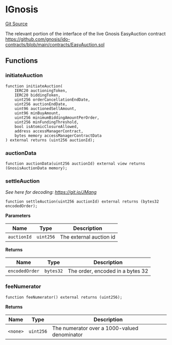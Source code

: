 # IGnosis
[Git Source](https://github.com/larrythecucumber321/protocol/blob/3222eb21fbb20ddd3d3fa2233072dfa96ea3e340/contracts/interfaces/IGnosis.sol)

The relevant portion of the interface of the live Gnosis EasyAuction contract
https://github.com/gnosis/ido-contracts/blob/main/contracts/EasyAuction.sol


## Functions
### initiateAuction


```solidity
function initiateAuction(
    IERC20 auctioningToken,
    IERC20 biddingToken,
    uint256 orderCancellationEndDate,
    uint256 auctionEndDate,
    uint96 auctionedSellAmount,
    uint96 minBuyAmount,
    uint256 minimumBiddingAmountPerOrder,
    uint256 minFundingThreshold,
    bool isAtomicClosureAllowed,
    address accessManagerContract,
    bytes memory accessManagerContractData
) external returns (uint256 auctionId);
```

### auctionData


```solidity
function auctionData(uint256 auctionId) external view returns (GnosisAuctionData memory);
```

### settleAuction

*See here for decoding: https://git.io/JMang*


```solidity
function settleAuction(uint256 auctionId) external returns (bytes32 encodedOrder);
```
**Parameters**

|Name|Type|Description|
|----|----|-----------|
|`auctionId`|`uint256`|The external auction id|

**Returns**

|Name|Type|Description|
|----|----|-----------|
|`encodedOrder`|`bytes32`|The order, encoded in a bytes 32|


### feeNumerator


```solidity
function feeNumerator() external returns (uint256);
```
**Returns**

|Name|Type|Description|
|----|----|-----------|
|`<none>`|`uint256`|The numerator over a 1000-valued denominator|


